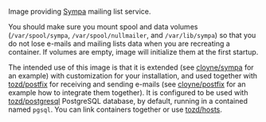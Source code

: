 Image providing [Sympa](https://www.sympa.org/) mailing list service.

You should make sure you mount spool and data volumes (`/var/spool/sympa`, `/var/spool/nullmailer`,
and `/var/lib/sympa`) so that you do not lose e-mails and mailing lists data when you are
recreating a container. If volumes are empty, image will initialize them at the first startup.

The intended use of this image is that it is extended (see [cloyne/sympa](https://github.com/cloyne/docker-sympa)
for an example) with customization for your installation, and used together with
[tozd/postfix](https://github.com/tozd/docker-postfix) for receiving and sending e-mails
(see [cloyne/postfix](https://github.com/cloyne/docker-postfix) for an example how to integrate
them together). It is configured to be used with [tozd/postgresql](https://github.com/tozd/docker-postgresql)
PostgreSQL database, by default, running in a contained named `pgsql`. You can link containers together
or use [tozd/hosts](https://github.com/tozd/docker-hosts).
